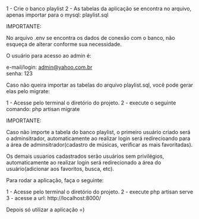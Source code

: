 1 - Crie o banco playlist
2 - As tabelas da aplicação se encontra no arquivo, apenas importar para o mysql: playlist.sql

IMPORTANTE: 

No arquivo .env se encontra os dados de conexão com o banco, não esqueça de alterar conforme sua necessidade.

O usuário para acesso ao admin é: 

e-mail/login: admin@yahoo.com.br  
senha: 123

Caso não queira importar as tabelas do arquivo playlist.sql, você pode gerar elas pelo migrate:

1 - Acesse pelo terminal o diretório do projeto.
2 - execute o seguinte comando: php artisan migrate

IMPORTANTE: 

Caso não importe a tabela do banco playlist, o primeiro usuário criado será o adminsitrador, automaticamente ao realizar login será redirecioando para a área de adminsitrador(cadastro de músicas, verificar as mais favoritadas). 

Os demais usuarios cadastrados serão usuários sem privilégios, automaticamente ao realizar login será redirecionado a área do usuário(adicionar aos favoritos, busca, etc).


Para rodar a aplicação, faça o seguinte:

1 - Acesse pelo terminal o diretório do projeto.
2 - execute php artisan serve
3 - acesse a url: http://localhost:8000/

Depois só utilizar a aplicação =)
